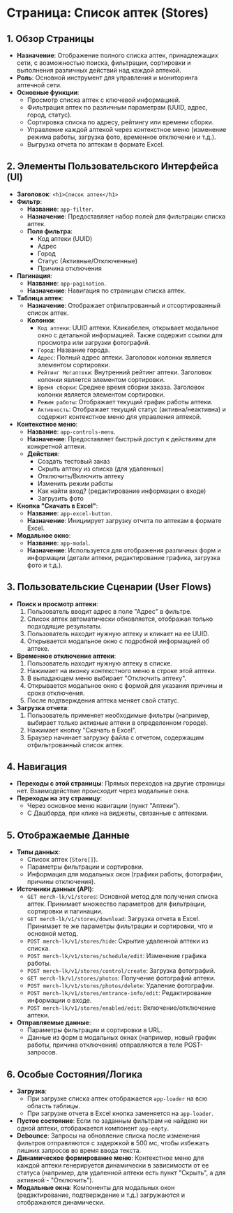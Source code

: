 # Страница: Список аптек (Stores)

## 1. Обзор Страницы

- **Назначение**: Отображение полного списка аптек, принадлежащих сети, с возможностью поиска, фильтрации, сортировки и выполнения различных действий над каждой аптекой.
- **Роль**: Основной инструмент для управления и мониторинга аптечной сети.
- **Основные функции**:
    - Просмотр списка аптек с ключевой информацией.
    - Фильтрация аптек по различным параметрам (UUID, адрес, город, статус).
    - Сортировка списка по адресу, рейтингу или времени сборки.
    - Управление каждой аптекой через контекстное меню (изменение режима работы, загрузка фото, временное отключение и т.д.).
    - Выгрузка отчета по аптекам в формате Excel.

## 2. Элементы Пользовательского Интерфейса (UI)

- **Заголовок**: `<h1>Список аптек</h1>`
- **Фильтр**:
    - **Название**: `app-filter`.
    - **Назначение**: Предоставляет набор полей для фильтрации списка аптек.
    - **Поля фильтра**:
        - Код аптеки (UUID)
        - Адрес
        - Город
        - Статус (Активные/Отключенные)
        - Причина отключения
- **Пагинация**:
    - **Название**: `app-pagination`.
    - **Назначение**: Навигация по страницам списка аптек.
- **Таблица аптек**:
    - **Назначение**: Отображает отфильтрованный и отсортированный список аптек.
    - **Колонки**:
        - `Код аптеки`: UUID аптеки. Кликабелен, открывает модальное окно с детальной информацией. Также содержит ссылки для просмотра или загрузки фотографий.
        - `Город`: Название города.
        - `Адрес`: Полный адрес аптеки. Заголовок колонки является элементом сортировки.
        - `Рейтинг Мегаптеки`: Внутренний рейтинг аптеки. Заголовок колонки является элементом сортировки.
        - `Время сборки`: Среднее время сборки заказа. Заголовок колонки является элементом сортировки.
        - `Режим работы`: Отображает текущий график работы аптеки.
        - `Активность`: Отображает текущий статус (активна/неактивна) и содержит контекстное меню для управления аптекой.
- **Контекстное меню**:
    - **Название**: `app-controls-menu`.
    - **Назначение**: Предоставляет быстрый доступ к действиям для конкретной аптеки.
    - **Действия**:
        - Создать тестовый заказ
        - Скрыть аптеку из списка (для удаленных)
        - Отключить/Включить аптеку
        - Изменить режим работы
        - Как найти вход? (редактирование информации о входе)
        - Загрузить фото
- **Кнопка "Скачать в Excel"**:
    - **Название**: `app-excel-button`.
    - **Назначение**: Инициирует загрузку отчета по аптекам в формате Excel.
- **Модальное окно**:
    - **Название**: `app-modal`.
    - **Назначение**: Используется для отображения различных форм и информации (детали аптеки, редактирование графика, загрузка фото и т.д.).

## 3. Пользовательские Сценарии (User Flows)

- **Поиск и просмотр аптеки**:
    1. Пользователь вводит адрес в поле "Адрес" в фильтре.
    2. Список аптек автоматически обновляется, отображая только подходящие результаты.
    3. Пользователь находит нужную аптеку и кликает на ее UUID.
    4. Открывается модальное окно с подробной информацией об аптеке.
- **Временное отключение аптеки**:
    1. Пользователь находит нужную аптеку в списке.
    2. Нажимает на иконку контекстного меню в строке этой аптеки.
    3. В выпадающем меню выбирает "Отключить аптеку".
    4. Открывается модальное окно с формой для указания причины и срока отключения.
    5. После подтверждения аптека меняет свой статус.
- **Загрузка отчета**:
    1. Пользователь применяет необходимые фильтры (например, выбирает только активные аптеки в определенном городе).
    2. Нажимает кнопку "Скачать в Excel".
    3. Браузер начинает загрузку файла с отчетом, содержащим отфильтрованный список аптек.

## 4. Навигация

- **Переходы с этой страницы**: Прямых переходов на другие страницы нет. Взаимодействие происходит через модальные окна.
- **Переходы на эту страницу**:
    - Через основное меню навигации (пункт "Аптеки").
    - С Дашборда, при клике на виджеты, связанные с аптеками.

## 5. Отображаемые Данные

- **Типы данных**:
    - Список аптек (`Store[]`).
    - Параметры фильтрации и сортировки.
    - Информация для модальных окон (графики работы, фотографии, причины отключения).
- **Источники данных (API)**:
    - `GET merch-lk/v1/stores`: Основной метод для получения списка аптек. Принимает множество параметров для фильтрации, сортировки и пагинации.
    - `GET merch-lk/v1/stores/download`: Загрузка отчета в Excel. Принимает те же параметры фильтрации и сортировки, что и основной метод.
    - `POST merch-lk/v1/stores/hide`: Скрытие удаленной аптеки из списка.
    - `POST merch-lk/v1/stores/schedule/edit`: Изменение графика работы.
    - `POST merch-lk/v1/stores/control/create`: Загрузка фотографий.
    - `GET merch-lk/v1/stores/photos`: Получение фотографий аптеки.
    - `POST merch-lk/v1/stores/photos/delete`: Удаление фотографии.
    - `POST merch-lk/v1/stores/entrance-info/edit`: Редактирование информации о входе.
    - `POST merch-lk/v1/stores/enabled/edit`: Включение/отключение аптеки.
- **Отправляемые данные**:
    - Параметры фильтрации и сортировки в URL.
    - Данные из форм в модальных окнах (например, новый график работы, причина отключения) отправляются в теле POST-запросов.

## 6. Особые Состояния/Логика

- **Загрузка**:
    - При загрузке списка аптек отображается `app-loader` на всю область таблицы.
    - При загрузке отчета в Excel кнопка заменяется на `app-loader`.
- **Пустое состояние**: Если по заданным фильтрам не найдено ни одной аптеки, отображается компонент `app-empty`.
- **Debounce**: Запросы на обновление списка после изменения фильтров отправляются с задержкой в 500 мс, чтобы избежать лишних запросов во время ввода текста.
- **Динамическое формирование меню**: Контекстное меню для каждой аптеки генерируется динамически в зависимости от ее статуса (например, для удаленной аптеки есть пункт "Скрыть", а для активной - "Отключить").
- **Модальные окна**: Компоненты для модальных окон (редактирование, подтверждение и т.д.) загружаются и отображаются динамически.
